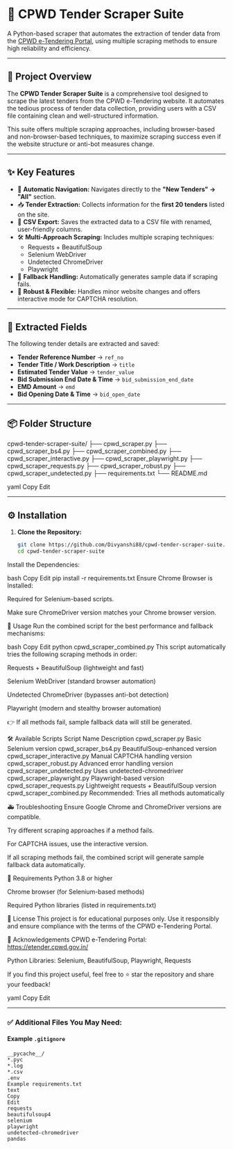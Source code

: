 # 🚀 CPWD Tender Scraper Suite

A Python-based scraper that automates the extraction of tender data from the [CPWD e-Tendering Portal](https://etender.cpwd.gov.in/), using multiple scraping methods to ensure high reliability and efficiency.

---

## 📖 Project Overview
The **CPWD Tender Scraper Suite** is a comprehensive tool designed to scrape the latest tenders from the CPWD e-Tendering website. It automates the tedious process of tender data collection, providing users with a CSV file containing clean and well-structured information.

This suite offers multiple scraping approaches, including browser-based and non-browser-based techniques, to maximize scraping success even if the website structure or anti-bot measures change.

---

## ✨ Key Features
- 🔎 **Automatic Navigation:** Navigates directly to the **"New Tenders" → "All"** section.
- 📥 **Tender Extraction:** Collects information for the **first 20 tenders** listed on the site.
- 💾 **CSV Export:** Saves the extracted data to a CSV file with renamed, user-friendly columns.
- 🛠️ **Multi-Approach Scraping:** Includes multiple scraping techniques:
  - Requests + BeautifulSoup
  - Selenium WebDriver
  - Undetected ChromeDriver
  - Playwright
- 🧩 **Fallback Handling:** Automatically generates sample data if scraping fails.
- 🚀 **Robust & Flexible:** Handles minor website changes and offers interactive mode for CAPTCHA resolution.

---

## 📂 Extracted Fields
The following tender details are extracted and saved:
- **Tender Reference Number** → `ref_no`
- **Tender Title / Work Description** → `title`
- **Estimated Tender Value** → `tender_value`
- **Bid Submission End Date & Time** → `bid_submission_end_date`
- **EMD Amount** → `emd`
- **Bid Opening Date & Time** → `bid_open_date`

---

## 📦 Folder Structure
cpwd-tender-scraper-suite/
├── cpwd_scraper.py
├── cpwd_scraper_bs4.py
├── cpwd_scraper_combined.py
├── cpwd_scraper_interactive.py
├── cpwd_scraper_playwright.py
├── cpwd_scraper_requests.py
├── cpwd_scraper_robust.py
├── cpwd_scraper_undetected.py
├── requirements.txt
└── README.md

yaml
Copy
Edit

---

## ⚙️ Installation

1. **Clone the Repository:**
   ```bash
   git clone https://github.com/Divyanshi88/cpwd-tender-scraper-suite.git
   cd cpwd-tender-scraper-suite
Install the Dependencies:

bash
Copy
Edit
pip install -r requirements.txt
Ensure Chrome Browser is Installed:

Required for Selenium-based scripts.

Make sure ChromeDriver version matches your Chrome browser version.

🚀 Usage
Run the combined script for the best performance and fallback mechanisms:

bash
Copy
Edit
python cpwd_scraper_combined.py
This script automatically tries the following scraping methods in order:

Requests + BeautifulSoup (lightweight and fast)

Selenium WebDriver (standard browser automation)

Undetected ChromeDriver (bypasses anti-bot detection)

Playwright (modern and stealthy browser automation)

👉 If all methods fail, sample fallback data will still be generated.

🛠️ Available Scripts
Script Name	Description
cpwd_scraper.py	Basic Selenium version
cpwd_scraper_bs4.py	BeautifulSoup-enhanced version
cpwd_scraper_interactive.py	Manual CAPTCHA handling version
cpwd_scraper_robust.py	Advanced error handling version
cpwd_scraper_undetected.py	Uses undetected-chromedriver
cpwd_scraper_playwright.py	Playwright-based version
cpwd_scraper_requests.py	Lightweight requests + BeautifulSoup version
cpwd_scraper_combined.py	Recommended: Tries all methods automatically

🚑 Troubleshooting
Ensure Google Chrome and ChromeDriver versions are compatible.

Try different scraping approaches if a method fails.

For CAPTCHA issues, use the interactive version.

If all scraping methods fail, the combined script will generate sample fallback data automatically.

🔧 Requirements
Python 3.8 or higher

Chrome browser (for Selenium-based methods)

Required Python libraries (listed in requirements.txt)

📜 License
This project is for educational purposes only. Use it responsibly and ensure compliance with the terms of the CPWD e-Tendering Portal.

🙌 Acknowledgements
CPWD e-Tendering Portal: https://etender.cpwd.gov.in/

Python Libraries: Selenium, BeautifulSoup, Playwright, Requests

If you find this project useful, feel free to ⭐ star the repository and share your feedback!

yaml
Copy
Edit

---

### ✅ Additional Files You May Need:
#### Example `.gitignore`
```gitignore
__pycache__/
*.pyc
*.log
*.csv
.env
Example requirements.txt
text
Copy
Edit
requests
beautifulsoup4
selenium
playwright
undetected-chromedriver
pandas
